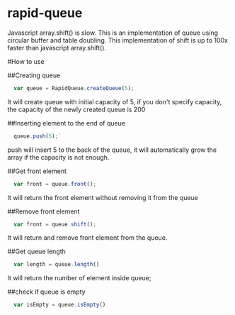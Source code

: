 rapid-queue
=============
Javascript array.shift() is slow. This is an implementation of queue using circular buffer and table doubling. This implementation of shift is up to 100x faster than javascript array.shift().

#How to use

##Creating queue

```js
  var queue = RapidQueue.createQueue(5);
```

It will create queue with initial capacity of 5, if you don't specify capacity, the capacity of the newly created queue is 200

##Inserting element to the end of queue

```js
  queue.push(5);`
```

push will insert 5 to the back of the queue, it will automatically grow the array if the capacity is not enough.

##Get front element

```js
  var front = queue.front();
```

It will return the front element without removing it from the queue

##Remove front element

```js
  var front = queue.shift();
```

It will return and remove front element from the queue.

##Get queue length

```js
  var length = queue.length()
```

It will return the number of element inside queue;

##check if queue is empty

```js
  var isEmpty = queue.isEmpty()
```
